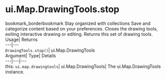  
#  ui.Map.DrawingTools.stop
bookmark_borderbookmark Stay organized with collections  Save and categorize content based on your preferences. 
Closes the drawing tools, exiting interactive drawing or editing. 
Returns this set of drawing tools.
Usage| Returns  
---|---  
`DrawingTools.stop()`| ui.Map.DrawingTools  
Argument| Type| Details  
---|---|---  
this: `ui.map.drawingtools`| ui.Map.DrawingTools| The ui.Map.DrawingTools instance.  
